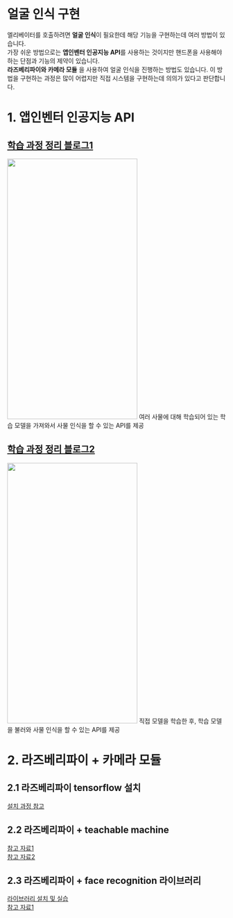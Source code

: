 # 얼굴 인식 구현
엘리베이터를 호출하려면 **얼굴 인식**이 필요한데 해당 기능을 구현하는데 여러 방법이 있습니다.            
가장 쉬운 방법으로는 **앱인벤터 인공지능 API**를 사용하는 것이지만 핸드폰을 사용해야 하는 단점과 기능의 제약이 있습니다.                 
**라즈베리파이와 카메라 모듈** 을 사용하여 얼굴 인식을 진행하는 방법도 있습니다. 이 방법을 구현하는 과정은 많이 어렵지만 직접 시스템을 구현하는데 
의의가 있다고 판단합니다.

# 1. 앱인벤터 인공지능 API
## [학습 과정 정리 블로그1](https://blog.naver.com/goldfox10/222825824708)       
<img src="https://user-images.githubusercontent.com/81175672/181135996-5dcd48cc-789c-4bff-b275-2429f2ba7653.jpg"  width="300" height="600"/>                     
여러 사물에 대해 학습되어 있는 학습 모델을 가져와서 사물 인식을 할 수 있는 API를 제공        

## [학습 과정 정리 블로그2](https://blog.naver.com/goldfox10/222825899977)               
<img src="https://user-images.githubusercontent.com/81175672/181136211-66810df9-33f1-4f3e-b72f-d7dbc52da5ec.jpg"  width="300" height="600"/>               
직접 모델을 학습한 후, 학습 모델을 불러와 사물 인식을 할 수 있는 API를 제공   

# 2. 라즈베리파이 + 카메라 모듈
## 2.1 라즈베리파이 tensorflow 설치
[설치 과정 참고](https://m.blog.naver.com/PostView.naver?blogId=chandong83&logNo=221334936927&proxyReferer=https:%2F%2Fm.search.naver.com%2Fsearch.naver%3Fsm%3Dmtb_hty.top%26where%3Dm%26oquery%3D%25EB%259D%25BC%25EC%25A6%2588%25EB%25B2%25A0%25EB%25A6%25AC%25ED%258C%258C%25EC%259D%25B4%2B%25EB%25B8%2594%25EB%25A3%25A8%25ED%2588%25AC%25EC%258A%25A4%2B%25EB%258F%2599%25EA%25B8%2580%26tqi%3DhXudosqVWeKssOhzNb8ssssssnR-108914%26query%3D%25EB%259D%25BC%25EC%25A6%2588%25EB%25B2%25A0%25EB%25A6%25AC%25ED%258C%258C%25EC%259D%25B4%2B%25ED%2585%2590%25EC%2584%259C%2B%25ED%2594%258C%25EB%25A1%259C%2B)                                         

## 2.2 라즈베리파이 + teachable machine
[참고 자료1](https://ai-creator.tistory.com/26)                        
[참고 자료2](https://doljokilab.tistory.com/27)                             

## 2.3 라즈베리파이 + face recognition 라이브러리
[라이브러리 설치 및 실습](https://ukayzm.github.io/python-face-recognition/)                       
[참고 자료1](https://bskyvision.com/1089)                                  
